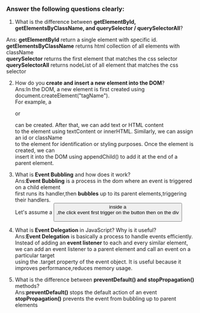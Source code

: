 
### Answer the following questions clearly:

1. What is the difference between **getElementById, getElementsByClassName, and querySelector / querySelectorAll**?  

Ans:  **getElementById** return a single element with specific id.   
**getElementsByClassName** returns html collection of all elements with className  
**querySelector** returns the first element that matches the css selector  
**querySelectorAll** returns nodeList of all  element that matches the css selector  

2. How do you **create and insert a new element into the DOM**?    
Ans:In the DOM, a new element is first created using document.createElement("tagName").  
 For example, a <div> or <p> can be created. After that, we can add text or HTML content    
to the element using textContent or innerHTML. Similarly, we can assign an id or className  
 to the element for identification or styling purposes. Once the element is created, we can  
  insert it into the DOM using appendChild() to add it at the end of a parent element.   

3. What is **Event Bubbling** and how does it work?  
Ans:**Event Bubbling** is a process in the dom where an event is triggered on a child element   
first runs its handler,then **bubbles** up to its parent elements,triggering their handlers.    
Let's assume a <button> inside a <div>,the click event first trigger on the button then on the div  

4. What is **Event Delegation** in JavaScript? Why is it useful?  
Ans:**Event Delegation** is basically a process to handle events efficiently.     
 Instead of adding an **event listener** to each and every similar element,    
  we can add an event listener to a parent element and call an event on a particular target    
 using the .target property of the event object.
It is useful because it improves performance,reduces memory usage.

5. What is the difference between **preventDefault() and stopPropagation()** methods?  
Ans:**preventDefault()** stops the default action of an event  
**stopPropagation()** prevents the event from bubbling up to parent elements
